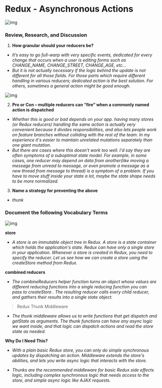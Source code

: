 #  Redux - Asynchronous Actions


![img](https://miro.medium.com/max/800/1*uHumlKU6fado6sOF2eHVwg.jpeg)


### Review, Research, and Discussion

1. **How granular should your reducers be?**

* *It’s easy to go full-warp with very specific events, dedicated for every change that occurs when a user is editing forms such as CHANGE_NAME, CHANGE_STREET, CHANGE_AGE, etc…*
* *But it is not actually necessary if the logic behind the update is not different for all those fields. For those parts which require different handling in various reducers; dedicated action is the best solution. For others, sometimes a general action might be good enough.*

![img](https://encrypted-tbn0.gstatic.com/images?q=tbn:ANd9GcTlLGIuy2t6-8O6DbJ3BPcCgz9nnDYHVvfI8Q&usqp=CAU)

2. **Pro or Con – multiple reducers can “fire” when a commonly named action is dispatched**

* *Whether this is good or bad depends on your app. having many stores (or Redux reducers) handling the same action is actually very convenient because it divides responsibilities, and also lets people work on feature branches without colliding with the rest of the team. In my experience it's easier to maintain unrelated mutations separately than one giant mutation.*
* *But there are cases where this doesn't work too well. I'd say they are often symptoms of a suboptimal state model. For example,*
*in some cases, one reducer may depend on data from another(like moving a message from unread to message, or even promote a message as a new thread from message to thread)*
*is a symptom of a problem. If you have to move stuff inside your state a lot, maybe the state shape needs to be more normalized.*

3. **Name a strategy for preventing the above**

* *thunk*

### Document the following Vocabulary Terms

![img](https://miro.medium.com/max/918/1*hWM98Iy_Hv5MCErFwXUWCQ.png)

**store**

* *A store is an immutable object tree in Redux. A store is a state container which holds the application's state. Redux can have only a single store in your application. Whenever a store is created in Redux, you need to specify the reducer. Let us see how we can create a store using the createStore method from Redux.*

**combined reducers** 

* *The combineReducers helper function turns an object whose values are different reducing functions into a single reducing function you can pass to createStore . The resulting reducer calls every child reducer, and gathers their results into a single state object.*

> Redux Thunk Middleware

* *The thunk middleware allows us to write functions that get dispatch and getState as arguments. The thunk functions can have any async logic we want inside, and that logic can dispatch actions and read the store state as needed.*

**Why Do I Need This?**

* *With a plain basic Redux store, you can only do simple synchronous updates by dispatching an action. Middleware extends the store's abilities, and lets you write async logic that interacts with the store.*

* *Thunks are the recommended middleware for basic Redux side effects logic, including complex synchronous logic that needs access to the store, and simple async logic like AJAX requests.*